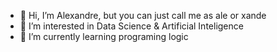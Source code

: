 - 👋 Hi, I’m Alexandre, but you can just call me as ale or xande
- 👀 I’m interested in Data Science & Artificial Inteligence
- 🌱 I’m currently learning programing logic

<!---
fukurou7/fukurou7 is a ✨ special ✨ repository because its `README.md` (this file) appears on your GitHub profile.
You can click the Preview link to take a look at your changes.
--->
